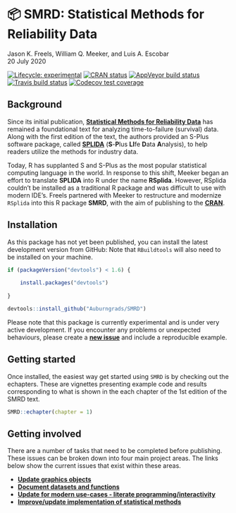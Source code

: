 :package: SMRD: Statistical Methods for Reliability Data
================
Jason K. Freels, William Q. Meeker, and Luis A. Escobar
<br/>20 July 2020

[![Lifecycle:
experimental](https://img.shields.io/badge/lifecycle-experimental-orange.svg)](https://www.tidyverse.org/lifecycle/#experimental)
[![CRAN
status](https://www.r-pkg.org/badges/version/SMRD)](https://cran.r-project.org/package=SMRD)
[![AppVeyor build
status](https://ci.appveyor.com/api/projects/status/github/Auburngrads/SMRD?branch=master&svg=true)](https://ci.appveyor.com/project/Auburngrads/SMRD)
[![Travis build
status](https://travis-ci.org/Auburngrads/SMRD.svg?branch=master)](https://travis-ci.org/Auburngrads/SMRD)
[![Codecov test
coverage](https://codecov.io/gh/Auburngrads/SMRD/branch/master/graph/badge.svg)](https://codecov.io/gh/Auburngrads/SMRD?branch=master)

## Background

Since its initial publication,
<a target="" href="https://www.amazon.com/Statistical-Methods-Reliability-William-Meeker/dp/0471143286">**Statistical
Methods for Reliability Data**</a> has remained a foundational text for
analyzing time-to-failure (survival) data. Along with the first edition
of the text, the authors provided an S-Plus software package, called
[**SPLIDA**](http://www.public.iastate.edu/~splida/') (**S**-**P**lus
**LI**fe **D**ata **A**nalysis), to help readers utilize the methods for
industry data.

Today, R has supplanted S and S-Plus as the most popular statistical
computing language in the world. In response to this shift, Meeker began
an effort to translate **SPLIDA** into R under the name **RSplida**.
However, RSplida couldn’t be installed as a traditional R package and
was difficult to use with modern IDE’s. Freels partnered with Meeker to
restructure and modernize `RSplida` into this R package **SMRD**, with
the aim of publishing to the
<a target="" href="https://cran.r-project.org">**CRAN**</a>.

## Installation

As this package has not yet been published, you can install the latest
development version from GitHub: Note that `RBuildtools` will also need
to be installed on your machine.

``` r
if (packageVersion("devtools") < 1.6) {
  
    install.packages("devtools")
  
}

devtools::install_github("Auburngrads/SMRD")
```

Please note that this package is currently experimental and is under
very active development. If you encounter any problems or unexpected
behaviours, please create a
<a target="" href="https://github.com/Auburngrads/SMRD/issues">**new
issue**</a> and include a reproducible example.

## Getting started

Once installed, the easiest way get started using `SMRD` is by checking
out the echapters. These are vignettes presenting example code and
results corresponding to what is shown in the each chapter of the 1st
edition of the SMRD text.

``` r
SMRD::echapter(chapter = 1)
```

## Getting involved

There are a number of tasks that need to be completed before publishing.
These issues can be broken down into four main project areas. The links
below show the current issues that exist within these areas.

  - <a target="" href="https://github.com/Auburngrads/SMRD/projects/1">**Update
    graphics objects**</a>
  - <a target="" href="https://github.com/Auburngrads/SMRD/projects/4">**Document
    datasets and functions**</a>
  - <a target="" href="https://github.com/Auburngrads/SMRD/projects/2">**Update
    for modern use-cases - literate programming/interactivity**</a>
  - <a target="" href="https://github.com/Auburngrads/SMRD/projects/3">**Improve/update
    implementation of statistical methods**</a>
